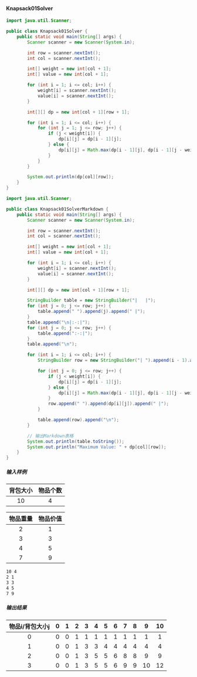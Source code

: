 #### Knapsack01Solver
```java
import java.util.Scanner;

public class Knapsack01Solver {
    public static void main(String[] args) {
        Scanner scanner = new Scanner(System.in);

        int row = scanner.nextInt();
        int col = scanner.nextInt();

        int[] weight = new int[col + 1];
        int[] value = new int[col + 1];

        for (int i = 1; i <= col; i++) {
            weight[i] = scanner.nextInt();
            value[i] = scanner.nextInt();
        }

        int[][] dp = new int[col + 1][row + 1];

        for (int i = 1; i <= col; i++) {
            for (int j = 1; j <= row; j++) {
                if (j < weight[i]) {
                    dp[i][j] = dp[i - 1][j];
                } else {
                    dp[i][j] = Math.max(dp[i - 1][j], dp[i - 1][j - weight[i]] + value[i]);
                }
            }
        }

        System.out.println(dp[col][row]);
    }
}
```

```java
import java.util.Scanner;

public class Knapsack01SolverMarkdown {
    public static void main(String[] args) {
        Scanner scanner = new Scanner(System.in);

        int row = scanner.nextInt();
        int col = scanner.nextInt();

        int[] weight = new int[col + 1];
        int[] value = new int[col + 1];

        for (int i = 1; i <= col; i++) {
            weight[i] = scanner.nextInt();
            value[i] = scanner.nextInt();
        }

        int[][] dp = new int[col + 1][row + 1];

        StringBuilder table = new StringBuilder("|   |");
        for (int j = 0; j <= row; j++) {
            table.append(" ").append(j).append(" |");
        }
        table.append("\n|:-:|");
        for (int j = 0; j <= row; j++) {
            table.append(":-:|");
        }
        table.append("\n");

        for (int i = 1; i <= col; i++) {
            StringBuilder row = new StringBuilder("| ").append(i - 1).append(" |");

            for (int j = 0; j <= row; j++) {
                if (j < weight[i]) {
                    dp[i][j] = dp[i - 1][j];
                } else {
                    dp[i][j] = Math.max(dp[i - 1][j], dp[i - 1][j - weight[i]] + value[i]);
                }
                row.append(" ").append(dp[i][j]).append(" |");
            }

            table.append(row).append("\n");
        }

        // 输出Markdown表格
        System.out.println(table.toString());
        System.out.println("Maximum Value: " + dp[col][row]);
    }
}
```

##### 输入样例
| 背包大小 | 物品个数 |
| :-----:| :-----:|
| 10     | 4      |

| 物品重量 | 物品价值 |
| :-----: | :-----:|
| 2       | 1     |
| 3       | 3     |
| 4       | 5     |
| 7       | 9     |

```txt
10 4
2 1
3 3
4 5
7 9
```


##### 输出结果
| 物品i/背包大小j | 0 | 1 | 2 | 3 | 4 | 5 | 6 | 7 | 8 | 9 | 10 |
|:-:|:-:|:-:|:-:|:-:|:-:|:-:|:-:|:-:|:-:|:-:|:-:|
| 0 | 0 | 0 | 1 | 1 | 1 | 1 | 1 | 1 | 1 | 1 | 1 |
| 1 | 0 | 0 | 1 | 3 | 3 | 4 | 4 | 4 | 4 | 4 | 4 |
| 2 | 0 | 0 | 1 | 3 | 5 | 5 | 6 | 8 | 8 | 9 | 9 |
| 3 | 0 | 0 | 1 | 3 | 5 | 5 | 6 | 9 | 9 | 10 | 12 |